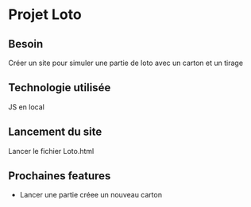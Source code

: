 # Projet Loto
## Besoin
Créer un site pour simuler une partie de loto avec un carton et un tirage

## Technologie utilisée
JS en local

## Lancement du site
Lancer le fichier Loto.html

## Prochaines features
- Lancer une partie créee un nouveau carton